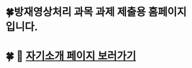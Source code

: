 
# 🍀방재영상처리 과목 과제 제출용 홈페이지 입니다.
# 🍀 🔗 [자기소개 페이지 보러가기](https://kim960915.github.io/My-Website/제출_index.html)

